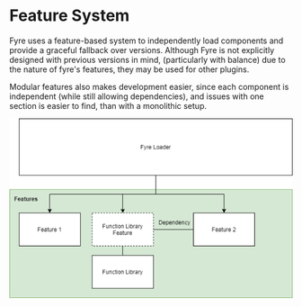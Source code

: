 # Feature System

Fyre uses a feature-based system to independently load components and provide a
graceful fallback over versions. Although Fyre is not explicitly designed with
previous versions in mind, (particularly with balance) due to the nature of
fyre's features, they may be used for other plugins.

Modular features also makes development easier, since each component is
independent (while still allowing dependencies), and issues with one section
is easier to find, than with a monolithic setup.

![Feature System Overview](.\img\feature-system-overview.drawio.png)
